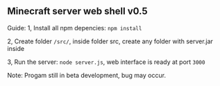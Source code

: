 ## Minecraft server web shell v0.5
Guide:
1, Install all npm depencies: `npm install`

2, Create folder `/src/`, inside folder src, create any folder with server.jar inside

3, Run the server: `node server.js`, web interface is ready at port `3000`

Note: Progam still in beta development, bug may occur.
